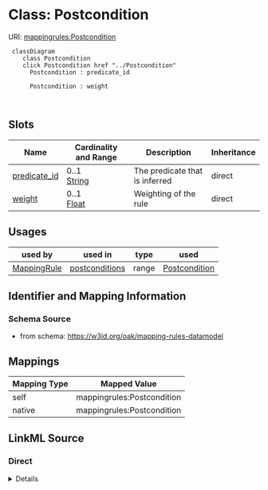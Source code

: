 

# Class: Postcondition



URI: [mappingrules:Postcondition](https://w3id.org/oak/mapping-rules-datamodel/Postcondition)






```{mermaid}
 classDiagram
    class Postcondition
    click Postcondition href "../Postcondition"
      Postcondition : predicate_id
        
      Postcondition : weight
        
      
```




<!-- no inheritance hierarchy -->


## Slots

| Name | Cardinality and Range | Description | Inheritance |
| ---  | --- | --- | --- |
| [predicate_id](predicate_id.md) | 0..1 <br/> [String](String.md) | The predicate that is inferred | direct |
| [weight](weight.md) | 0..1 <br/> [Float](Float.md) | Weighting of the rule | direct |





## Usages

| used by | used in | type | used |
| ---  | --- | --- | --- |
| [MappingRule](MappingRule.md) | [postconditions](postconditions.md) | range | [Postcondition](Postcondition.md) |






## Identifier and Mapping Information







### Schema Source


* from schema: https://w3id.org/oak/mapping-rules-datamodel




## Mappings

| Mapping Type | Mapped Value |
| ---  | ---  |
| self | mappingrules:Postcondition |
| native | mappingrules:Postcondition |







## LinkML Source

<!-- TODO: investigate https://stackoverflow.com/questions/37606292/how-to-create-tabbed-code-blocks-in-mkdocs-or-sphinx -->

### Direct

<details>
```yaml
name: Postcondition
from_schema: https://w3id.org/oak/mapping-rules-datamodel
attributes:
  predicate_id:
    name: predicate_id
    description: The predicate that is inferred
    comments:
    - if the rule is invertible, then the predicate is inverted, e.g. skos broad becomes
      narrow
    from_schema: https://w3id.org/oak/mapping-rules-datamodel
    rank: 1000
    domain_of:
    - Postcondition
  weight:
    name: weight
    description: Weighting of the rule. A weight of zero corresponds to 0.5 confidence
      in the mapping. Setting to +1 or -1 indicates moderate confidence or lack of
      confidence. A logit scale is used. All weights are summed together to determine
      the final confidence.
    from_schema: https://w3id.org/oak/mapping-rules-datamodel
    see_also:
    - https://en.wikipedia.org/wiki/Logit
    - https://upload.wikimedia.org/wikipedia/commons/5/57/Logit.png
    rank: 1000
    domain_of:
    - Postcondition
    range: float

```
</details>

### Induced

<details>
```yaml
name: Postcondition
from_schema: https://w3id.org/oak/mapping-rules-datamodel
attributes:
  predicate_id:
    name: predicate_id
    description: The predicate that is inferred
    comments:
    - if the rule is invertible, then the predicate is inverted, e.g. skos broad becomes
      narrow
    from_schema: https://w3id.org/oak/mapping-rules-datamodel
    rank: 1000
    alias: predicate_id
    owner: Postcondition
    domain_of:
    - Postcondition
    range: string
  weight:
    name: weight
    description: Weighting of the rule. A weight of zero corresponds to 0.5 confidence
      in the mapping. Setting to +1 or -1 indicates moderate confidence or lack of
      confidence. A logit scale is used. All weights are summed together to determine
      the final confidence.
    from_schema: https://w3id.org/oak/mapping-rules-datamodel
    see_also:
    - https://en.wikipedia.org/wiki/Logit
    - https://upload.wikimedia.org/wikipedia/commons/5/57/Logit.png
    rank: 1000
    alias: weight
    owner: Postcondition
    domain_of:
    - Postcondition
    range: float

```
</details>